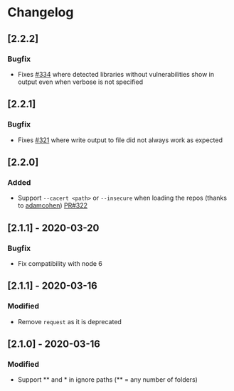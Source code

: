 # Changelog

## [2.2.2]

### Bugfix
- Fixes [#334](https://github.com/RetireJS/retire.js/issues/334) where detected libraries without vulnerabilities show in output even when verbose is not specified


## [2.2.1]

### Bugfix
- Fixes [#321](https://github.com/RetireJS/retire.js/issues/321) where write output to file did not always work as expected

## [2.2.0] 

### Added
- Support `--cacert <path>` or `--insecure` when loading the repos (thanks to [adamcohen](https://github.com/adamcohen)) [PR#322](https://github.com/RetireJS/retire.js/pull/322)


## [2.1.1] - 2020-03-20

### Bugfix
- Fix compatibility with node 6


## [2.1.1] - 2020-03-16

### Modified
- Remove `request` as it is deprecated


## [2.1.0] - 2020-03-16

### Modified
- Support ** and * in ignore paths (** = any number of folders)

